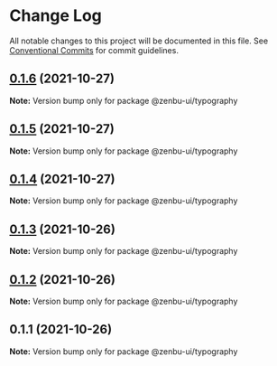 # Change Log

All notable changes to this project will be documented in this file.
See [Conventional Commits](https://conventionalcommits.org) for commit guidelines.

## [0.1.6](https://github.com/KodepandaID/zenbu-ui/compare/@zenbu-ui/typography@0.1.5...@zenbu-ui/typography@0.1.6) (2021-10-27)

**Note:** Version bump only for package @zenbu-ui/typography





## [0.1.5](https://github.com/KodepandaID/zenbu-ui/compare/@zenbu-ui/typography@0.1.4...@zenbu-ui/typography@0.1.5) (2021-10-27)

**Note:** Version bump only for package @zenbu-ui/typography





## [0.1.4](https://github.com/KodepandaID/zenbu-ui/compare/@zenbu-ui/typography@0.1.3...@zenbu-ui/typography@0.1.4) (2021-10-27)

**Note:** Version bump only for package @zenbu-ui/typography





## [0.1.3](https://github.com/KodepandaID/zenbu-ui/compare/@zenbu-ui/typography@0.1.2...@zenbu-ui/typography@0.1.3) (2021-10-26)

**Note:** Version bump only for package @zenbu-ui/typography





## [0.1.2](https://github.com/KodepandaID/zenbu-ui/compare/@zenbu-ui/typography@0.1.1...@zenbu-ui/typography@0.1.2) (2021-10-26)

**Note:** Version bump only for package @zenbu-ui/typography





## 0.1.1 (2021-10-26)

**Note:** Version bump only for package @zenbu-ui/typography
